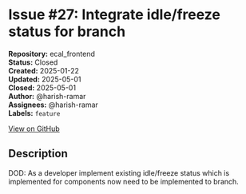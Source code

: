 # Issue #27: Integrate idle/freeze status for branch

**Repository:** ecal_frontend  
**Status:** Closed  
**Created:** 2025-01-22  
**Updated:** 2025-05-01  
**Closed:** 2025-05-01  
**Author:** @harish-ramar  
**Assignees:** @harish-ramar  
**Labels:** `feature`  

[View on GitHub](https://github.com/Simtestlab/ecal_frontend/issues/27)

## Description

DOD: As a developer implement existing idle/freeze status which is implemented for components now need to be implemented to branch.